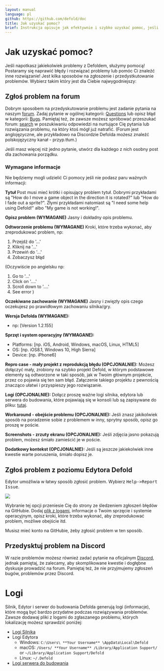 ```yaml
---
layout: manual
language: pl
github: https://github.com/defold/doc
title: Jak uzyskać pomoc?
brief: Instrukcja opisuje jak efektywnie i szybko uzyskać pomoc, jeśli napotkasz jakiekolwiek problemy z Defoldem.
---
```


# Jak uzyskać pomoc?

Jeśli napotkasz jakiekolwiek problemy z Defoldem, służymy pomocą! Postaramy się naprawić błędy i rozwiązać problemy lub pomóc Ci znaleźć inne rozwiązanie! Jest kilka sposobów na zgłoszenie i przedystkutowanie problemów. Wybierz takim który jest dla Ciebie najwygodniejszy:

## Zgłoś problem na forum

Dobrym sposobem na przedyskutowanie problemu jest zadanie pytania na naszym [forum](https://forum.defold.com). Zadaj pytanie w ogólnej kategorii: [Questions](https://forum.defold.com/c/questions) lub opisz błąd w kategorii: [Bugs](https://forum.defold.com/c/bugs). Pamiętaj też, że zawsze możesz spróbować przeszukać forum: [search](https://forum.defold.com/search) w poszukiwaniu odpowiedzi na nurtujące Cię pytania lub rozwiązania problemu, na który ktoś mógł już natrafić. (Forum jest anglojęzyczne, ale przykładowo na Discordzie Defolda możesz znaleźć polskojęzyczny kanał - przyp.tłum.)

Jeśli masz więcej niż jedno pytanie, utwórz dla każdego z nich osobny post dla zachowania porządku.

### Wymagane informacje
Nie będziemy mogli udzielić Ci pomocy jeśli nie podasz paru ważnych informacji:

**Tytuł**
Post musi mieć krótki i opisujący problem tytuł. Dobrymi przykładami są "How do I move a game object in the direction it is rotated?" lub "How do I fade out a sprite?". Złymi przykładami natomiast są "I need some help using Defold!" albo "My game is not working!".

**Opisz problem (WYMAGANE)**
Jasny i dokładny opis problemu.

**Odtworzenie problemu (WYMAGANE)**
Kroki, które trzeba wykonać, aby zreprodukować problem, np:
  1. Przejdź do '...'
  2. Kliknij na '...'
  3. Przewiń do '...'
  4. Zobaczysz błąd

(Oczywiście po angielsku np:
  1. Go to '...'
  2. Click on '....'
  3. Scroll down to '....'
  4. See error
)

**Oczekiwane zachowanie (WYMAGANE)**
Jasny i zwięzły opis czego oczekujesz po prawidłowym zachowaniu silnika/gry.

**Wersja Defolda (WYMAGANE):**
 - np: [Version 1.2.155]

**Sprzęt i system operacyjny (WYMAGANE):**
 - Platforms: [np. iOS, Android, Windows, macOS, Linux, HTML5]
 - OS: [np. iOS8.1, Windows 10, High Sierra]
 - Device: [np. iPhone6]

**Repro case - mały projekt z reprodukcją błędu (OPCJONALNIE):**
Możesz dołączyć mały, zrobiony na szybko projekt Defold, w którym podstawowe elementy są odtworzone w taki sposób, jak w Twoim głównym projekcie, przez co pojawia się ten sam błąd. Załączenie takiego projektu z pewnością znacząco ułatwi i przyspieszy jego rozwiązanie.

**Logi (OPCJONALNIE):**
Dołącz proszę ważne logi silnika, edytora lub serwera do budowania, które pojawiają się w konsoli lub są zapisywane do pliku: [tutaj](#log-files).

**Workaround - obejście problemu (OPCJONALNIE):**
Jeśli znasz jakikolwiek sposób na poradzenie sobie z problemem w inny, sprytny sposób, opisz go proszę w poście.

**Screenshots - zrzuty ekranu (OPCJONALNIE):**
Jeśli zdjęcia jasno pokazują problem, możesz śmiało zamieścić je w poście.

**Dodatkowy kontekst (OPCJONALNIE):**
Jeśli są jeszcze jakiekolwiek inne kwestie warte poruszenia, śmiało dopisz je.

## Zgłoś problem z poziomu Edytora Defold

Edytor umożliwia w łatwy sposób zgłosić problem. Wybierz <kbd>Help->Report Issue</kbd>.

![](/manuals/images/getting_help/report_issue.png)

Wybranie tej opcji przeniesie Cię do strony ze śledzeniem zgłoszeń błędów na GitHubie. Dodaj [plik z logami](#log-files), informacje o Twoim sprzęcie i systemie operacyjnym, opisz kroki, które trzeba wykonać, aby zreprodukować problem, możliwe obejście itd.

<div class='sidenote' markdown='1'>
Musisz mieć konto na GitHubie, żeby zgłosić problem w ten sposób.
</div>


## Przedysktuj problem na Discord

W razie problemów możesz również zadać pytanie na oficjalnym [Discord](https://www.defold.com/discord/), jednak pamiętaj, że zalecamy, aby skomplikowane kwestie i dogłębne dyskusje prowadzić na forum. Pamiętaj też, że nie przyjmujemy zgłoszeń bugów, problemów przez Discord.


# Logi

Silnik, Edytor i serwer do budowania Defolda generują logi (informacje), które mogą być bardzo przydatne podczas rozwiązywania problemów. Zawsze dodawaj pliki z logami do zgłaszanego problemu, których lokalizację możesz sprawdzić poniżej:

* [Logi Silnika](/manuals/debugging-game-and-system-logs)
* Logi Edytora
  * Windows: `C:\Users\ **Your Username** \AppData\Local\Defold`
  * macOS: `/Users/ **Your Username** /Library/Application Support/` or `~/Library/Application Support/Defold`
  * Linux: `~/.Defold`
* [Logi serwera do budowania](/manuals/extensions#build-server-logs)

